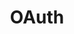 ---
title: "OAuth"
linkTitle: "OAuth"
description: "Data types used for authentication via OAuth when working with Gmail blocks."
weight: 1
---